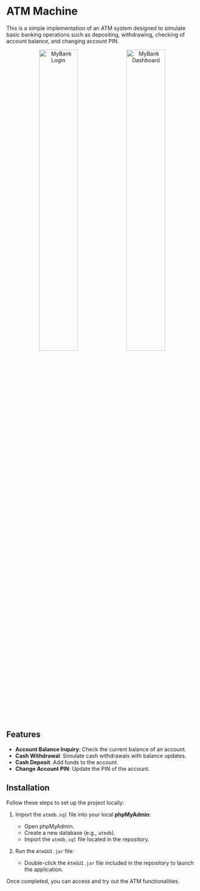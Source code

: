# ATM Machine
This is a simple implementation of an ATM system designed to simulate basic banking operations such as depositing, withdrawing, checking of account balance, and changing account PIN.

<p align="center">
  <img src="https://github.com/user-attachments/assets/f7b14d9f-b789-4a67-9464-47cddcb60d05" alt="MyBank Login" width="45%">
  <img src="https://github.com/user-attachments/assets/81b0f459-fecc-4975-9d6a-9bd87dfa6fe2" alt="MyBank Dashboard" width="45%">
</p>

## Features

- **Account Balance Inquiry**: Check the current balance of an account.
- **Cash Withdrawal**: Simulate cash withdrawals with balance updates.
- **Cash Deposit**: Add funds to the account.
- **Change Account PIN**: Update the PIN of the account.

## Installation

Follow these steps to set up the project locally:

1. Import the `atmdb.sql` file into your local **phpMyAdmin**:
   - Open phpMyAdmin.
   - Create a new database (e.g., `atmdb`).
   - Import the `atmdb.sql` file located in the repository.

2. Run the `AtmGUI.jar` file:
   - Double-click the `AtmGUI.jar` file included in the repository to launch the application.

Once completed, you can access and try out the ATM functionalities.
